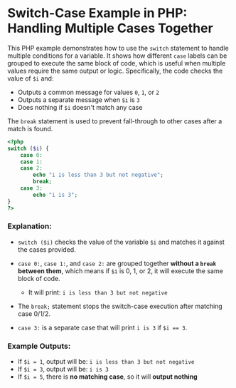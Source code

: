 
# Switch-Case Example in PHP: Handling Multiple Cases Together

This PHP example demonstrates how to use the `switch` statement to handle multiple conditions for a variable. It shows how different `case` labels can be grouped to execute the same block of code, which is useful when multiple values require the same output or logic. Specifically, the code checks the value of `$i` and:

* Outputs a common message for values `0`, `1`, or `2`
* Outputs a separate message when `$i` is `3`
* Does nothing if `$i` doesn't match any case

The `break` statement is used to prevent fall-through to other cases after a match is found.


```php
<?php
switch ($i) {
    case 0:
    case 1:
    case 2:
        echo "i is less than 3 but not negative";
        break;
    case 3:
        echo "i is 3";
}
?>
```

### Explanation:

* `switch ($i)` checks the value of the variable `$i` and matches it against the cases provided.
* `case 0:`, `case 1:`, and `case 2:` are grouped together **without a `break` between them**, which means if `$i` is 0, 1, or 2, it will execute the same block of code.

  * It will print: `i is less than 3 but not negative`
* The `break;` statement stops the switch-case execution after matching case 0/1/2.
* `case 3:` is a separate case that will print `i is 3` if `$i == 3`.

### Example Outputs:

* If `$i = 1`, output will be: `i is less than 3 but not negative`
* If `$i = 3`, output will be: `i is 3`
* If `$i = 5`, there is **no matching case**, so it will **output nothing**




